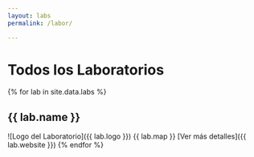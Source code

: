 ```yaml
---
layout: labs
permalink: /labor/

---
```


# Todos los Laboratorios

{% for lab in site.data.labs %}
  ## {{ lab.name }}
  ![Logo del Laboratorio]({{ lab.logo }})
  {{ lab.map }}
  [Ver más detalles]({{ lab.website }})
{% endfor %}
